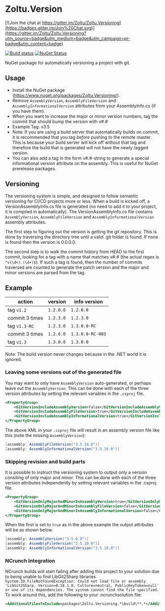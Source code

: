 # Zoltu.Version

[![Join the chat at https://gitter.im/Zoltu/Zoltu.Versioning](https://badges.gitter.im/Join%20Chat.svg)](https://gitter.im/Zoltu/Zoltu.Versioning?utm_source=badge&utm_medium=badge&utm_campaign=pr-badge&utm_content=badge)

[![Build status](http://img.shields.io/appveyor/ci/Zoltu/zoltu-versioning.svg)](https://ci.appveyor.com/project/Zoltu/zoltu-versioning)
[![NuGet Status](http://img.shields.io/nuget/v/Zoltu.Versioning.svg)](https://www.nuget.org/packages/Zoltu.Versioning/)

NuGet package for automatically versioning a project with git.


## Usage

 * Install the NuGet package (https://www.nuget.org/packages/Zoltu.Versioning/).
 * Remove `AssemblyVersion`, `AssemblyFileVersion` and `AssemblyInformationalVersion` attributes from your AssemblyInfo.cs (if you have them).
 * When you want to increase the major or minor version numbers, tag the commit that should bump the version with v#.#
  * Example Tag: v3.5
  * Note: If you are using a build server that automatically builds on commit, it is recommended that you tag *before* pushing to the remote master.  This is because your build server will kick off without that tag and therefore the build that is generated will not have the newly tagged version.
 * You can also add a tag in the form v#.#-string to generate a special informational version attribute on the assembly.  This is useful for NuGet prerelease packages.


## Versioning

The versioning system is simple, and designed to follow semantic versioning for CI/CD projects more or less.  When a build is kicked off, a VersionAssemblyInfo.cs file is generated (no need to add it to your project, it is compiled in automatically).  The VersionAssemblyInfo.cs file contains `AssemblyVersion`, `AssemblyFileVersion` and `AssemblyInformationalVersion` assembly attributes.

The first step to figuring out the version is getting the git repository.  This is done by traversing the directory tree until a valid .git folder is found.  If none is found then the version is 0.0.0.0.

The second step is to walk the commit history from HEAD to the first commit, looking for a tag with a name that matches v#.# (the actual regex is `^v(\d+).(\d+)$`). If such a tag is found, then the number of commits traversed are counted to generate the patch version and the major and minor versions are parsed from the tag.

## Example

action | version | info version
------------ | ------------- | -------------
tag `v1.2` | `1.2.0.0` | `1.2.0.0`
commit 3 times | `1.2.3.0` | `1.2.3.0`
tag `v1.3-RC` | `1.2.3.0` | `1.3.0.0-RC`
commit 3 times | `1.2.6.0` | `1.3.0.0-RC-003`
tag `v1.3` | `1.3.0.0` | `1.3.0.0`

Note: The build version never changes because in the .NET world it is ignored.

### Leaving some versions out of the generated file

You may want to only have `AssemblyVersion` auto-generated, or perhaps leave out the `AssemblyVersion`.  This can be done with each of the three version attributes by setting the relevant variables in the `.csproj` file.

```xml
<PropertyGroup>
	<GitVersionIncludeAssemblyVersion>false</GitVersionIncludeAssemblyVersion>
	<GitVersionIncludeAssemblyFileVersion>true</GitVersionIncludeAssemblyFileVersion>
	<GitVersionIncludeAssemblyInformationalVersion>true</GitVersionIncludeAssemblyInformationalVersion>
</PropertyGroup>
```
The above XML in your `.csproj` file will result in an assembly version file like this (note the missing `AssemblyVersion`):
```cs
[assembly: AssemblyFileVersion("3.5.10.0")]
[assembly: AssemblyInformationalVersion("3.5.10.0")]
```

### Skipping revision and build parts

It is possible to instruct the versioning system to output only a version consiting of only major and minor. This can be done with each of the three version attributes independently by setting relevant variables in the .csproj file.

```xml
<PropertyGroup>
	<GitVersionOnlyMajorAndMinorInAssemblyVersion>true</GitVersionOnlyMajorAndMinorInAssemblyVersion>
	<GitVersionOnlyMajorAndMinorInAssemblyFileVersion>false</GitVersionOnlyMajorAndMinorInAssemblyFileVersion>
	<GitVersionOnlyMajorAndMinorInAssemblyInformationalVersion>false</GitVersionOnlyMajorAndMinorInAssemblyInformationalVersion>
</PropertyGroup>
```
When the first is set to `true` as in the above example the output attributes will be as shown below.

``` c#
[assembly: AssemblyVersion("3.5.0.0")]
[assembly: AssemblyFileVersion("3.5.10.0")]
[assembly: AssemblyInformationalVersion("3.5.10.0")]
```

### NCrunch Integration

NCrunch builds will start failing after adding this project to your solution due to being unable to find LibGit2Sharp libraries `System.IO.FileNotFoundException: Could not load file or assembly 'LibGit2Sharp, Version=0.18.1.0, Culture=neutral, PublicKeyToken=null' or one of its dependencies. The system cannot find the file specified.`
To work around this, add the following to your .ncrunchsolution file:

``` xml
<AdditionalFilesToInclude>packages\Zoltu.Versioning.*\build\**.*</AdditionalFilesToInclude>
```
